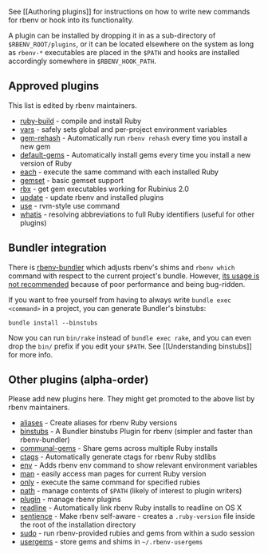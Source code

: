 See [[Authoring plugins]] for instructions on how to write new commands for
rbenv or hook into its functionality.

A plugin can be installed by dropping it in as a sub-directory of
`$RBENV_ROOT/plugins`, or it can be located elsewhere on the system as long as
`rbenv-*` executables are placed in the `$PATH` and hooks are installed
accordingly somewhere in `$RBENV_HOOK_PATH`.

## Approved plugins

This list is edited by rbenv maintainers.

* [ruby-build](https://github.com/sstephenson/ruby-build) - compile and install Ruby
* [vars](https://github.com/sstephenson/rbenv-vars) - safely sets global and
  per-project environment variables
* [gem-rehash](https://github.com/sstephenson/rbenv-gem-rehash) - Automatically run
  `rbenv rehash` every time you install a new gem
* [default-gems](https://github.com/sstephenson/rbenv-default-gems) - Automatically
  install gems every time you install a new version of Ruby
* [each](https://github.com/chriseppstein/rbenv-each) - execute the same command
  with each installed Ruby
* [gemset](https://github.com/jamis/rbenv-gemset) - basic gemset support
* [rbx](https://github.com/rmm5t/rbenv-rbx) - get gem executables working for
  Rubinius 2.0
* [update](https://github.com/rkh/rbenv-update) - update rbenv and installed
  plugins
* [use](https://github.com/rkh/rbenv-use) - rvm-style use command
* [whatis](https://github.com/rkh/rbenv-whatis) - resolving abbreviations to
  full Ruby identifiers (useful for other plugins)

## Bundler integration

There is [rbenv-bundler](https://github.com/carsomyr/rbenv-bundler) which
adjusts rbenv's shims and `rbenv which` command with respect to the current
project's bundle. However,
[its usage is not recommended](https://github.com/carsomyr/rbenv-bundler/issues/32)
because of poor performance and being bug-ridden.

If you want to free yourself from having to always write `bundle exec <command>`
in a project, you can generate Bundler's binstubs:

    bundle install --binstubs

Now you can run `bin/rake` instead of `bundle exec rake`, and you can even drop
the `bin/` prefix if you edit your `$PATH`. See [[Understanding binstubs]] for
more info.

## Other plugins (alpha-order)

Please add new plugins here. They might get promoted to the above list by rbenv
maintainers.

* [aliases](https://github.com/tpope/rbenv-aliases) - Create aliases for rbenv Ruby versions
* [binstubs](https://github.com/ianheggie/rbenv-binstubs) - A Bundler binstubs Plugin for rbenv (simpler and faster than rbenv-bundler)
* [communal-gems](https://github.com/tpope/rbenv-communal-gems) - Share gems across multiple Ruby installs
* [ctags](https://github.com/tpope/rbenv-ctags) - Automatically generate ctags for rbenv Ruby stdlibs
* [env](https://github.com/ianheggie/rbenv-env) - Adds rbenv env command to show relevant environment variables
* [man](https://github.com/mlafeldt/rbenv-man) - easily access man pages for
  current Ruby version
* [only](https://github.com/Rodreegez/rbenv-only) - execute the same command for
  specified rubies
* [path](https://github.com/taqtiqa/rbenv-path) - manage contents of `$PATH`
  (likely of interest to plugin writers)
* [plugin](https://github.com/taqtiqa/rbenv-plugin) - manage rbenv plugins
* [readline](https://github.com/tpope/rbenv-readline) - Automatically link rbenv Ruby installs to readline on OS X
* [sentience](https://github.com/tpope/rbenv-sentience) - Make rbenv self-aware - creates a `.ruby-version` file inside the root of the installation directory
* [sudo](https://github.com/dcarley/rbenv-sudo) - run rbenv-provided rubies and
  gems from within a sudo session
* [usergems](https://github.com/andyl/rbenv-usergems) - store gems and shims in
  `~/.rbenv-usergems`